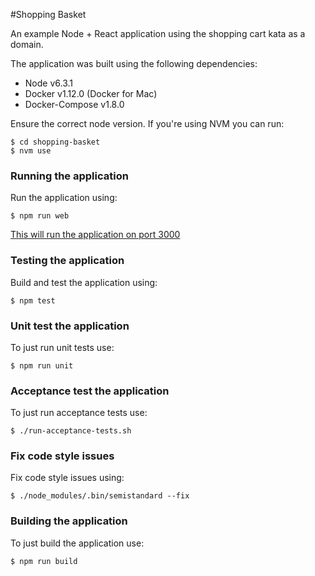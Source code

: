#Shopping Basket

An example Node + React application using the shopping cart kata as a domain.

The application was built using the following dependencies:

- Node v6.3.1
- Docker v1.12.0 (Docker for Mac)
- Docker-Compose v1.8.0

Ensure the correct node version. If you're using NVM you can run:

 ```
 $ cd shopping-basket
 $ nvm use
 ```

### Running the application

Run the application using:

```
$ npm run web
```
[This will run the application on port 3000](http://localhost:3000/)

### Testing the application

Build and test the application using:

```
$ npm test
```

### Unit test the application

To just run unit tests use:

```
$ npm run unit
```

### Acceptance test the application

To just run acceptance tests use:

```
$ ./run-acceptance-tests.sh
```

### Fix code style issues

Fix code style issues using:

```
$ ./node_modules/.bin/semistandard --fix
```

### Building the application

To just build the application use:

```
$ npm run build
```
